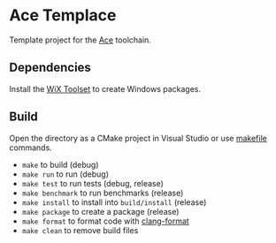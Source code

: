 # Ace Templace
Template project for the [Ace](https://github.com/qis/ace) toolchain.

## Dependencies
Install the [WiX Toolset](https://github.com/wixtoolset/wix3/releases) to create Windows packages.

## Build
Open the directory as a CMake project in Visual Studio or use [makefile](makefile) commands.

* `make` to build (debug)
* `make run` to run (debug)
* `make test` to run tests (debug, release)
* `make benchmark` to run benchmarks (release)
* `make install` to install into `build/install` (release)
* `make package` to create a package (release)
* `make format` to format code with [clang-format](https://llvm.org/builds/)
* `make clean` to remove build files

